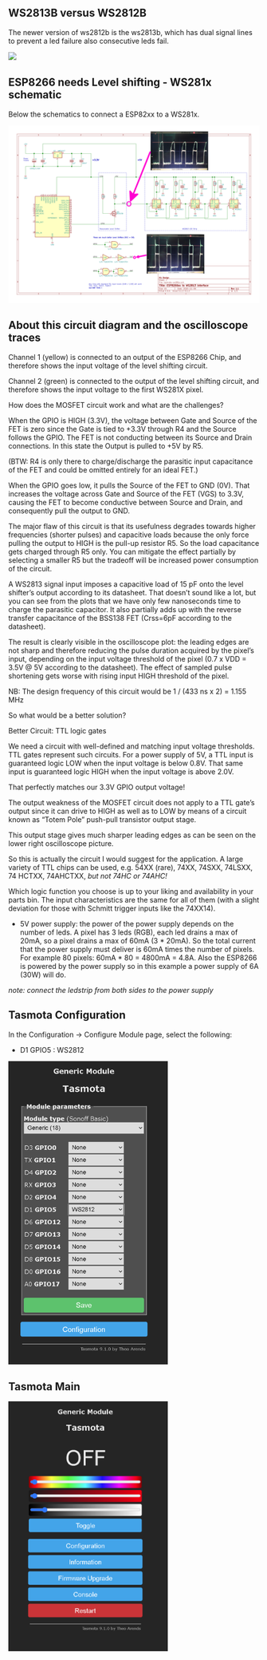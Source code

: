 ## WS2813B versus WS2812B
The newer version of ws2812b is the ws2813b, which has dual signal lines to prevent a led failure also consecutive leds fail.

<img src="https://github.com/arendst/arendst.github.io/blob/master/media/wemos/ws2813-vs-ws2812.png?raw=true?raw=true" width="500">

## ESP8266 needs Level shifting - WS281x schematic
Below the schematics to connect a ESP82xx to a WS281x.

<img src="https://github.com/tasmota/docs/raw/master/docs/_media/ws281x.png?raw=true?raw=true">

## About this circuit diagram and the oscilloscope traces

Channel 1 (yellow) is connected to an output of the ESP8266 Chip, and therefore shows the input voltage of the level shifting circuit.

Channel 2 (green) is connected to the output of the level shifting circuit, and therefore shows the input voltage to the first WS281X pixel.

How does the MOSFET circuit work and what are the challenges?

When the GPIO is HIGH (3.3V), the voltage between Gate and Source of the FET is zero since the Gate is tied to +3.3V through R4 and the Source follows the GPIO. The FET is not conducting between its Source and Drain connections. In this state the Output is pulled to +5V by R5.

(BTW: R4 is only there to charge/discharge the parasitic input capacitance of the FET and could be omitted entirely for an ideal FET.)

When the GPIO goes low, it pulls the Source of the FET to GND (0V). That increases the voltage across Gate and Source of the FET (VGS) to 3.3V, causing the FET to become conductive between Source and Drain, and consequently pull the output to GND.

The major flaw of this circuit is that its usefulness degrades towards higher frequencies (shorter pulses) and capacitive loads because the only force pulling the output to HIGH is the pull-up resistor R5. So the load capacitance gets charged through R5 only. You can mitigate the effect partially by selecting a smaller R5 but the tradeoff will be increased power consumption of the circuit.

A WS2813 signal input imposes a capacitive load of 15 pF onto the level shifter’s output according to its datasheet. That doesn’t sound like a lot, but you can see from the plots that we have only few nanoseconds time to charge the parasitic capacitor. It also partially adds up with the reverse transfer capacitance of the BSS138 FET (Crss=6pF according to the datasheet).

The result is clearly visible in the oscilloscope plot: the leading edges are not sharp and therefore reducing the pulse duration acquired by the pixel’s input, depending on the input voltage threshold of the pixel (0.7 x VDD = 3.5V @ 5V according to the datasheet). The effect of sampled pulse shortening gets worse with rising input HIGH threshold of the pixel.

NB: The design frequency of this circuit would be 1 / (433 ns x 2) = 1.155 MHz

So what would be a better solution?

Better Circuit: TTL logic gates

We need a circuit with well-defined and matching input voltage thresholds. TTL gates represent such circuits. For a power supply of 5V, a TTL input is guaranteed logic LOW when the input voltage is below 0.8V. That same input is guaranteed logic HIGH when the input voltage is above 2.0V.

That perfectly matches our 3.3V GPIO output voltage!

The output weakness of the MOSFET circuit does not apply to a TTL gate’s output since it can drive to HIGH as well as to LOW by means of a circuit known as “Totem Pole” push-pull transistor output stage.

This output stage gives much sharper leading edges as can be seen on the lower right oscilloscope picture.

So this is actually the circuit I would suggest for the application. A large variety of TTL chips can be used, e.g. 54XX (rare), 74XX, 74SXX, 74LSXX, 74 HCTXX, 74AHCTXX, *but not 74HC or 74AHC!*

Which logic function you choose is up to your liking and availability in your parts bin. The input characteristics are the same for all of them (with a slight deviation for those with Schmitt trigger inputs like the 74XX14).

* 5V power supply: the power of the power supply depends on the number of leds. A pixel has 3 leds (RGB), each led drains a max of 20mA, so a pixel drains a max of 60mA (3 * 20mA). So the total current that the power supply must deliver is 60mA times the number of pixels. For example 80 pixels: 60mA * 80 = 4800mA = 4.8A. Also the ESP8266 is powered by the power supply so in this example a power supply of 6A (30W) will do.

_note: connect the ledstrip from both sides to the power supply_


## Tasmota Configuration

In the Configuration -> Configure Module page, select the following:

* D1 GPIO5 : WS2812

<img src="https://github.com/tasmota/docs/raw/master/docs/_media/ws2813b_config.png?raw=true" width="320">

## Tasmota Main

<img src="https://github.com/tasmota/docs/raw/master/docs/_media/ws2813b_main.png?raw=true" width="320">
